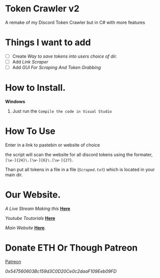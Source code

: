 # Token Crawler v2
A remake of my Discord Token Crawler but in C# with more features

# Things I want to add

- [ ] Create *Way to save tokens into users choice of dir.*
- [ ] Add *Link Scraper*
- [ ] Add *GUI For Scraping And Token Grabbing*

# How to Install.

**Windows**

1) Just run the `Compile the code in Visual Studio`

# How To Use

Enter in a link to pastebin or website of choice

the script will scan the website for all discord tokens using the formater, ```[\w-]{24}\.[\w-]{6}\.[\w-]{27}```.

Than put all tokens in a file in a file (*`Scraped.txt`*) which is located in your main dir. 

# Our Website.

*A Live Stream Making this* [__Here__](https://www.youtube.com/watch?v=KiS72DANXE0)

*Youtube Toutorials* [__Here__](https://www.youtube.com/c/LucifersAngel666)

*Main Website* [__Here__](http://project-jade.unaux.com/index.html).

# Donate ETH Or Though Patreon

[Patreon](https://www.patreon.com/lucifersangel)


*0x547560603Bc159d3C0D20Ce0c2daaF109Eeb09FD*


